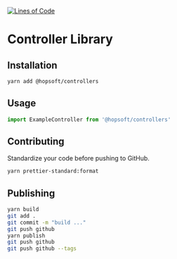 [![Lines of Code](http://img.shields.io/badge/lines_of_code-375-brightgreen.svg?style=flat)](http://blog.codinghorror.com/the-best-code-is-no-code-at-all/)

# Controller Library

## Installation

```sh
yarn add @hopsoft/controllers
```

## Usage

```js
import ExampleController from '@hopsoft/controllers'
```

## Contributing

Standardize your code before pushing to GitHub.

```sh
yarn prettier-standard:format
```

## Publishing

```sh
yarn build
git add .
git commit -m "build ..."
git push github
yarn publish
git push github
git push github --tags
```
